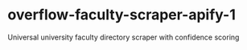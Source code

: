 # overflow-faculty-scraper-apify-1
Universal university faculty directory scraper with confidence scoring
